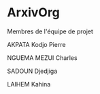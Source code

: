 # ArxivOrg

Membres de l'équipe de projet

AKPATA Kodjo Pierre

NGUEMA MEZUI Charles

SADOUN Djedjiga

LAIHEM Kahina

